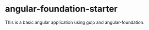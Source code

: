 angular-foundation-starter
==========================

This is a basic angular application using gulp and angular-foundation. 


